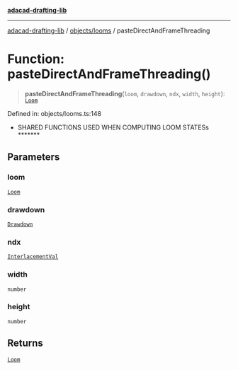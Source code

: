 [**adacad-drafting-lib**](../../../README.md)

***

[adacad-drafting-lib](../../../modules.md) / [objects/looms](../README.md) / pasteDirectAndFrameThreading

# Function: pasteDirectAndFrameThreading()

> **pasteDirectAndFrameThreading**(`loom`, `drawdown`, `ndx`, `width`, `height`): [`Loom`](../../datatypes/type-aliases/Loom.md)

Defined in: objects/looms.ts:148

* SHARED FUNCTIONS USED WHEN COMPUTING LOOM STATESs *******

## Parameters

### loom

[`Loom`](../../datatypes/type-aliases/Loom.md)

### drawdown

[`Drawdown`](../../datatypes/type-aliases/Drawdown.md)

### ndx

[`InterlacementVal`](../../datatypes/interfaces/InterlacementVal.md)

### width

`number`

### height

`number`

## Returns

[`Loom`](../../datatypes/type-aliases/Loom.md)
